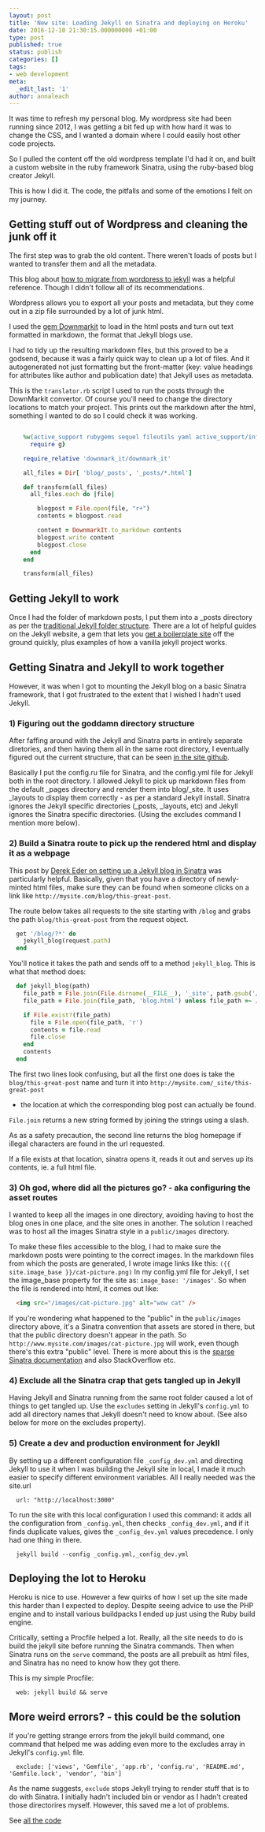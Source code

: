 ```yaml
---
layout: post
title: 'New site: Loading Jekyll on Sinatra and deploying on Heroku'
date: 2016-12-10 21:30:15.000000000 +01:00
type: post
published: true
status: publish 
categories: []
tags:
- web development
meta:
  _edit_last: '1'
author: annaleach
---
```


It was time to refresh my personal blog. My wordpress site had been running since 2012, I was getting a bit fed up with 
how hard it was to change the CSS, and I wanted a domain where I could easily host other code projects. 
 
<!--excerpt-->

So I pulled the content off the old wordpress template I'd had it on, and built a custom website in the ruby framework 
Sinatra, using the ruby-based blog creator Jekyll.

This is how I did it. The code, the pitfalls and some of the emotions I felt on my journey.


## Getting stuff out of Wordpress and cleaning the junk off it  

The first step was to grab the old content. There weren't loads of posts but I wanted to transfer them and all the metadata. 

This blog about [how to migrate from wordpress to jekyll](http://vitobotta.com/how-to-migrate-from-wordpress-to-jekyll/) was a helpful reference. 
Though I didn't follow all of its recommendations. 

Wordpress allows you to export all your posts and metadata, but they come out in a zip file surrounded by a lot of junk html.

I used the [gem Downmarkit](https://github.com/cousine/downmark_it) to load in the html posts and turn out text formatted in markdown,
 the format that Jekyll blogs use. 

I had to tidy up the resulting markdown files, but this proved to be a godsend, because it was a fairly quick way 
to clean up a lot of files. And it autogenerated not just formatting but the front-matter (key: value headings for attributes 
like author and publication date) that Jekyll uses as metadata.

This is the `translator.rb` script I used to run the posts through the DownMarkit convertor. Of course you'll need to change the directory locations
to match your project. This prints out the markdown after the html, something I wanted to do so I could check it was working.  

```ruby

    %w(active_support rubygems sequel fileutils yaml active_support/inflector).each{ | g |
      require g}

    require_relative 'downmark_it/downmark_it'

    all_files = Dir[ 'blog/_posts', '_posts/*.html']

    def transform(all_files)
      all_files.each do |file|

        blogpost = File.open(file, "r+")
        contents = blogpost.read

        content = DownmarkIt.to_markdown contents
        blogpost.write content
        blogpost.close
      end
    end

    transform(all_files)

```


## Getting Jekyll to work 

Once I had the folder of markdown posts, I put them into a _posts directory as per the [traditional Jekyll folder structure](https://jekyllrb.com/docs/structure/). 
There are a lot of helpful guides on the Jekyll website, a gem that lets you [get a boilerplate site](https://jekyllrb.com/docs/quickstart/) off the ground quickly,
 plus examples of how a vanilla jekyll project works. 

## Getting Sinatra and Jekyll to work together 

However, it was when I got to mounting the Jekyll blog on a basic Sinatra framework, that I got frustrated to the extent
 that I wished I hadn't used Jekyll. 

### 1) Figuring out the goddamn directory structure 

After faffing around with the Jekyll and Sinatra parts in entirely separate diretories, and then having them all in the same 
root directory, I eventually figured out the current structure, that can be seen [in the site github](https://github.com/ajwl/ps1). 

Basically I put the config.ru file for Sinatra, and the config.yml file for Jekyll both in the root directory. I allowed 
Jekyll to pick up markdown files from the default _pages directory and render them into blog/_site. It uses 
_layouts to display them correctly - as per a standard Jekyll install. Sinatra ignores the Jekyll specific directories (_posts, _layouts, etc)
and Jekyll ignores the Sinatra specific directories. (Using the excludes command I mention more below).


### 2) Build a Sinatra route to pick up the rendered html and display it as a webpage

This post by [Derek Eder on setting up a Jekyll blog in Sinatra](http://derekeder.com/blog/hello-world-setting-up-a-jekyll-blog-in-sinatra)
was particularly helpful. Basically, given that you have a directory of newly-minted html files, make sure they can be found when someone
clicks on a link like `http://mysite.com/blog/this-great-post`.

The route below takes all requests to the site starting with `/blog` and grabs the path  `blog/this-great-post` from the request object. 

```ruby
  get '/blog/?*' do
    jekyll_blog(request.path)
  end
```

You'll notice it takes the path and sends off to a method `jekyll_blog`. This is what that method does:

```ruby
  def jekyll_blog(path)
    file_path = File.join(File.dirname(__FILE__), '_site', path.gsub('/blog', ''))
    file_path = File.join(file_path, 'blog.html') unless file_path =~ /\.[a-z]+$/i

    if File.exist?(file_path)
      file = File.open(file_path, 'r')
      contents = file.read
      file.close
    end
    contents
  end
```
The first two lines look confusing, but all the first one does is take the `blog/this-great-post` name and turn it into 
`http://mysite.com/_site/this-great-post`
- the location at which the corresponding blog post can actually be found. 

`File.join` returns a new string formed by joining the strings using a slash.  

As as a safety precaution, the second line returns the blog homepage if illegal characters are found in the url requested. 

If a file exists at that location, sinatra opens it, reads it out and serves up its contents, ie. a full html file. 

### 3) Oh god, where did all the pictures go? - aka configuring the asset routes 
I wanted to keep all the images in one directory, avoiding having to host the blog ones in one place, and the site ones in another. 
The solution I reached was to host all the images Sinatra style in a `public/images` directory. 

To make these files accessible to the blog, I had to make sure the markdown posts were pointing to the correct images. 
In the markdown files from which the posts are generated, I wrote image links like this: `({{ site.image_base }}/cat-picture.png)`
In my config.yml file for Jekyll, I set the image_base property for the site as: `image_base: '/images'`. So when the file is 
rendered into html, it comes out like: 

```html
  <img src="/images/cat-picture.jpg" alt="wow cat" />
```
If you're wondering what happened to the "public" in the `public/images` directory above, it's a Sinatra convention that assets are 
stored in there, but that the public directory doesn't appear in the path. So `http://www.mysite.com/images/cat-picture.jpg` will work,
even though there's this extra "public" level. There is more about this is the [sparse Sinatra documentation](http://www.sinatrarb.com/configuration.html)
 and also StackOverflow etc. 

### 4) Exclude all the Sinatra crap that gets tangled up in Jekyll

Having Jekyll and Sinatra running from the same root folder caused a lot of things to get tangled up. 
Use the `excludes` setting in Jekyll's `config.yml` to add all directory names that Jekyll doesn't need to know about. (See 
also below for more on the excludes property).

### 5) Create a dev and production environment for Jeykll
By setting up a different configuration file `_config_dev.yml` and directing Jekyll to use it when I was building the Jekyll
site in local, I made it much easier to specify different environment variables. All I really needed was the site.url 
 
```
  url: "http://localhost:3000"
```
To run the site with this local configuration I used this command: it adds all the configuration from `_config.yml`, 
then checks `_config_dev.yml`, and if it finds duplicate values, gives the `_config_dev.yml` values precedence. I only had one thing in there. 

```
  jekyll build --config _config.yml,_config_dev.yml
```

## Deploying the lot to Heroku 

Heroku is nice to use. However a few quirks of how I set up the site made this harder 
than I expected to deploy. Despite seeing advice to use the PHP engine and to install various buildpacks 
I ended up just using the Ruby build engine. 

Critically, setting a Procfile helped a lot. Really, all the site needs to do is build the jekyll site before running the 
 Sinatra commands. Then when Sinatra runs on the `serve` command, the posts are all prebuilt as html files, and Sinatra has no need to know how 
 they got there. 

This is my simple Procfile:

```
  web: jekyll build && serve
```

## More weird errors? - this could be the solution
If you're getting strange errors from the jekyll build command, one command that helped me was adding even more to
the excludes array in Jekyll's `config.yml` file.

```
  exclude: ['views', 'Gemfile', 'app.rb', 'config.ru', 'README.md', 'Gemfile.lock', 'vendor', 'bin']
```

As the name suggests, `exclude` stops Jekyll trying to render stuff that is to do with Sinatra. I initially hadn't included
bin or vendor as I hadn't created those directorires myself. However, this saved me a lot of problems.


See [all the code](https://github.com/ajwl/ps1) 
